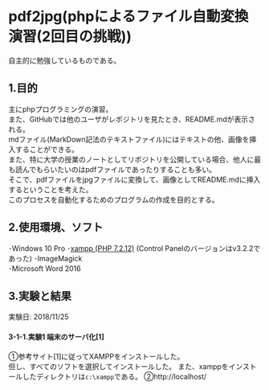 ﻿# pdf2jpg(phpによるファイル自動変換演習(2回目の挑戦))

自主的に勉強しているものである。
## 1.目的
主にphpプログラミングの演習。  
また、GitHubでは他のユーザがレポジトリを見たとき、README.mdが表示される。  
mdファイル(MarkDown記法のテキストファイル)にはテキストの他、画像を挿入することができる。  
また、特に大学の授業のノートとしてリポジトリを公開している場合、他人に最も読んでもらいたいのはpdfファイルであったりすることも多い。  
そこで、pdfファイルをjpgファイルに変換して、画像としてREADME.mdに挿入するということを考えた。  
このプロセスを自動化するためのプログラムの作成を目的とする。
## 2.使用環境、ソフト
･Windows 10 Pro
･[xampp (PHP 7.2.12)](https://www.apachefriends.org/jp/index.html) (Control Panelのバージョンはv3.2.2であった) 
･ImageMagick  
･Microsoft Word 2016

## 3.実験と結果
実験日: 2018/11/25
#### 3-1-1.実験1 端末のサーバ化[1]
①参考サイト[1]に従ってXAMPPをインストールした。  
但し、すべてのソフトを選択してインストールした。 
また、xamppをインストールしたディレクトリは`c:\xampp`である。
②http\://localhost/ 


<!--
①次のようなファイルtest.phpを作成し、サーバにアップロードした。[1]  

```php:3-1-1
<?php

$im = new Imagick();
//画像を生成したいPDFを読み込む
$im->readImage('hoge.pdf');
//ページ数を取得する
$totalPage = $im->getImageScene();

for ($i = 0; $i <= $totalPage; $i++) {
	//PDFのページ
	$im->setImageIndex($i);
	//サムネイルサイズ 640pxに収める
	$im->thumbnailImage(640, 640, true);
	//シャープ
	$im->sharpenImage(0, 1);
	//生成
	$im->writeImage('out_' . $i . '.jpg');
}

$im->destroy();

?>

```

②Microsoft Word 2016で「hoge.pdf」とだけ書いた文章hoge.pdfを作成した。  
③WWWブラウザで、サーバにアップロードしたtest.phpを閲覧した。  

#### 3-1-2.実験1の結果
実験1の結果、次のようにFatal errorが表示された。

> <br />
> <b>Fatal error</b>:  Uncaught Error: Class 'Imagick' not found in /storage/ssd3/785/2791785/public_html/test.php:3
> Stack trace:
> #0 {main}
>  thrown in <b>/storage/ssd3/785/2791785/public_html/test.php</b> on line <b>3</b><br />

このことから、サーバにはImageckというクラスが用意されていない、即ちImageMagickがインストールされていないということが分かった。

#### 3-2-1.実験2 ImageMagickのインストール
①http://pecl.php.net/package/imagick
[2]
から最新のtgzファイルをダウンロードした。
②php.iniファイルの設定を変更し、ImageMagickを有効にしようと試みた。

#### 3-2-2.実験2の結果
①のファイルをサーバにダウンロードする手段がなかった。  
また、②php.iniファイルにアクセスすることができなかった。  

## 4.反省
使用したサーバでは、サーバにphpの拡張モジュールを追加出来ないようになっていた。  
その為、次回挑戦する際には  
・自宅サーバを立ち上げる  
・有料のレンタルサーバを借りる  
・外部サイトに頼る  
のいずれかの方法をとることになるだろう。

一つ目の方法をとる場合、常に稼働できる端末を用意しなければならないので、低消費電力のマイコンを購入し、サーバとして利用することになると予想される。  
二つ目の方法はおそらくとらない。  
三つ目の方法の場合、例えば次のような手段を講じることになるだろう。  
・外部サイトが、postされたpdfファイルのURIを受け取って、画像ファイルを返却する仕様である場合  
→まず、画像と称してREADME.mdのどこかに「サーバ?pass=hoge.pdf」を埋め込む。  
次にサーバは、get送信されたhoge.pdfというファイルのパスをそのまま外部サイトへpostする。
そして外部サイトが返却した画像をそのまま返す  

## 5.参考サイト
[1]http://www.kent-web.com/www/chap1.html  
[2]http://pecl.php.net/package/imagick  
    
-->